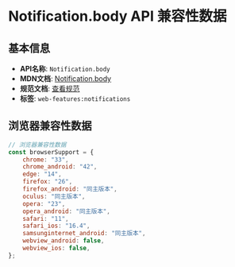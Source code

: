 # Notification.body API 兼容性数据

## 基本信息

- **API名称**: `Notification.body`
- **MDN文档**: [Notification.body](https://developer.mozilla.org/docs/Web/API/Notification/body)
- **规范文档**: [查看规范](https://notifications.spec.whatwg.org/#dom-notification-body)
- **标签**: `web-features:notifications`

## 浏览器兼容性数据

```javascript
// 浏览器兼容性数据
const browserSupport = {
    chrome: "33",
    chrome_android: "42",
    edge: "14",
    firefox: "26",
    firefox_android: "同主版本",
    oculus: "同主版本",
    opera: "23",
    opera_android: "同主版本",
    safari: "11",
    safari_ios: "16.4",
    samsunginternet_android: "同主版本",
    webview_android: false,
    webview_ios: false,
};

```


